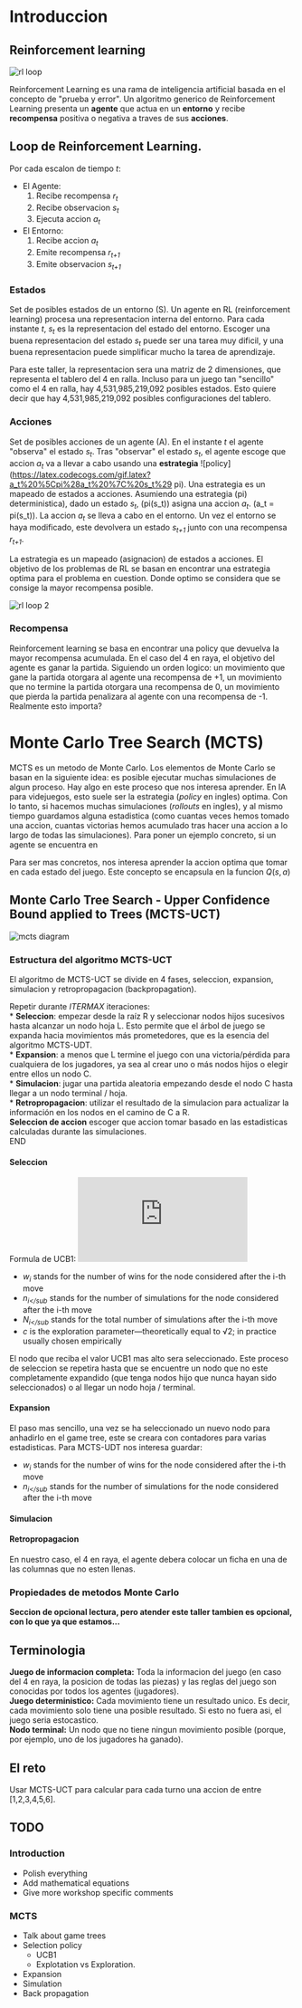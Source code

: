 
# Introduccion

## Reinforcement learning

![rl loop](https://github.com/Danielhp95/mcts-workshop/blob/master/images/RL-diagram.png "Diagrama Reinforcement Learning")

Reinforcement Learning es una rama de inteligencia artificial basada en el concepto de "prueba y error". Un algoritmo generico de Reinforcement Learning presenta un **agente** que actua en un **entorno** y recibe **recompensa** positiva o negativa a traves de sus **acciones**. 

## Loop de Reinforcement Learning.

Por cada escalon de tiempo *t*:
* El Agente:
  1. Recibe recompensa *r<sub>t</sub>*
  2. Recibe observacion *s<sub>t</sub>*
  3. Ejecuta accion *a<sub>t</sub>*
* El Entorno:
  1. Recibe accion *a<sub>t</sub>*
  2. Emite recompensa *r<sub>t+1</sub>*
  3. Emite observacion *s<sub>t+1</sub>*


### Estados

Set de posibles estados de un entorno (S). Un agente en RL (reinforcement learning) procesa una representacion interna del entorno. Para cada instante *t*, *s<sub>t</sub>* es la representacion del estado del entorno. Escoger una buena representacion del estado *s<sub>t</sub>* puede ser una tarea muy dificil, y una buena representacion puede simplificar mucho la tarea de aprendizaje.

Para este taller, la representacion sera una matriz de 2 dimensiones, que representa el tablero del 4 en ralla. Incluso para un juego tan "sencillo" como el 4 en ralla, hay 4,531,985,219,092 posibles estados. Esto quiere decir que hay 4,531,985,219,092 posibles configuraciones del tablero.

### Acciones

Set de posibles acciones de un agente (A). En el instante *t* el agente "observa" el estado *s<sub>t</sub>*. Tras "observar" el estado *s<sub>t</sub>*, el agente escoge que accion *a<sub>t</sub>* va a llevar a cabo usando una **estrategia** ![policy](https://latex.codecogs.com/gif.latex?a_t%20%5Cpi%28a_t%20%7C%20s_t%29 pi). Una estrategia es un mapeado de estados a acciones. Asumiendo una estrategia (pi) deterministica), dado un estado *s<sub>t</sub>*, (pi(s_t)) asigna una accion *a<sub>t</sub>*. (a_t = pi(s_t)). La accion *a<sub>t</sub>* se lleva a cabo en el entorno. Un vez el entorno se haya modificado, este devolvera un estado *s<sub>t+1</sub>* junto con una recompensa *r<sub>t+1</sub>*.



La estrategia es un mapeado (asignacion) de estados a acciones.
El objetivo de los problemas de RL se basan en encontrar una estrategia optima para el problema en cuestion. Donde optimo se considera que se consige la mayor recompensa posible.

![rl loop 2](https://github.com/Danielhp95/mcts-workshop/blob/master/images/RL-diagram2.png "Diagrama Reinforcement Learning")

### Recompensa

Reinforcement learning se basa en encontrar una policy que devuelva la mayor recompensa acumulada. En el caso del 4 en raya, el objetivo del agente es ganar la partida. Siguiendo un orden logico: un movimiento que gane la partida otorgara al agente una recompensa de +1, un movimiento que no termine la partida otorgara una recompensa de 0, un movimiento que pierda la partida penalizara al agente con una recompensa de -1. Realmente esto importa?

# Monte Carlo Tree Search (MCTS)

MCTS es un metodo de Monte Carlo. Los elementos de Monte Carlo se basan en la siguiente idea: es posible ejecutar muchas simulaciones de algun proceso. Hay algo en este proceso que nos interesa aprender. En IA para videjuegos, esto suele ser la estrategia (*policy* en ingles) optima. Con lo tanto, si hacemos muchas simulaciones (*rollouts* en ingles), y al mismo tiempo guardamos alguna estadistica (como cuantas veces hemos tomado una accion, cuantas victorias hemos acumulado tras hacer una accion a lo largo de todas las simulaciones). Para poner un ejemplo concreto, si un agente se encuentra en

Para ser mas concretos, nos interesa aprender la accion optima que tomar en cada estado del juego. Este concepto se encapsula en la funcion $Q(s,a)$

## Monte Carlo Tree Search - Upper Confidence Bound applied to Trees (MCTS-UCT)

![mcts diagram](https://github.com/Danielhp95/mcts-workshop/blob/master/images/UCT-diagram.png "Diagrama MCTS-UCT")


### Estructura del algoritmo MCTS-UCT
El algoritmo de MCTS-UCT se divide en 4 fases, seleccion, expansion, simulacion y retropropagacion (backpropagation).

Repetir durante *ITERMAX* iteraciones:     
    * **Seleccion**: empezar desde la raíz R y seleccionar nodos hijos sucesivos hasta alcanzar un nodo hoja L. Esto permite que el árbol de juego se expanda hacia movimientos más prometedores, que es la esencia del algoritmo MCTS-UDT.     
    * **Expansion**: a menos que L termine el juego con una victoria/pérdida para cualquiera de los jugadores, ya sea al crear uno o más nodos hijos o elegir entre ellos un nodo C.    
    * **Simulacion**: jugar una partida aleatoria empezando desde el nodo C hasta llegar a un nodo terminal / hoja.    
    * **Retropropagacion**: utilizar el resultado de la simulacion para actualizar la información en los nodos en el camino de C a R.    
**Seleccion de accion** escoger que accion tomar basado en las estadisticas calculadas durante las simulaciones.    
END

#### Seleccion

Formula de UCB1: ![ucb1](https://latex.codecogs.com/gif.latex?%5Cfrac%7Bw_i%7D%7Bn_i%7D%20&plus;%20c%20%5Csqrt%7B%5Cfrac%7B%5Cln%20N_i%7D%7Bn_i%7D%7D)

+ *w<sub>i</sub>* stands for the number of wins for the node considered after the i-th move    
+ *n<sub>i</sub* stands for the number of simulations for the node considered after the i-th move    
+ *N<sub>i</sub* stands for the total number of simulations after the i-th move    
+ *c* is the exploration parameter—theoretically equal to √2; in practice usually chosen empirically    
  
El nodo que reciba el valor UCB1 mas alto sera seleccionado. Este proceso de seleccion se repetira hasta que se encuentre un nodo que no este completamente expandido (que tenga nodos hijo que nunca hayan sido seleccionados) o al llegar un nodo hoja / terminal.

#### Expansion

El paso mas sencillo, una vez se ha seleccionado un nuevo nodo para anhadirlo en el game tree, este se creara con contadores para varias estadisticas. Para MCTS-UDT nos interesa guardar:

+ *w<sub>i</sub>* stands for the number of wins for the node considered after the i-th move
+ *n<sub>i</sub* stands for the number of simulations for the node considered after the i-th move

#### Simulacion

#### Retropropagacion

En nuestro caso, el 4 en raya, el agente debera colocar un ficha en una de las columnas que no esten llenas. 
  

### Propiedades de metodos Monte Carlo

**Seccion de opcional lectura, pero atender este taller tambien es opcional, con lo que ya que estamos...**


## Terminologia
**Juego de informacion completa:** Toda la informacion del juego (en caso del 4 en raya, la posicion de todas las piezas) y las reglas del juego son conocidas por todos los agentes (jugadores).    
**Juego deterministico:** Cada movimiento tiene un resultado unico. Es decir, cada movimiento solo tiene una posible resultado. Si esto no fuera asi, el juego seria estocastico.    
**Nodo terminal:** Un nodo que no tiene ningun movimiento posible (porque, por ejemplo, uno de los jugadores ha ganado).

## El reto

Usar MCTS-UCT para calcular para cada turno una accion de entre [1,2,3,4,5,6].


## TODO

### Introduction
* Polish everything
* Add mathematical equations
* Give more workshop specific comments

### MCTS
* Talk about game trees
* Selection policy
    * UCB1
    * Explotation vs Exploration.
* Expansion
* Simulation
* Back propagation
